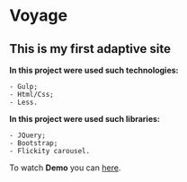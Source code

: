 # Voyage #
## This is my first adaptive site  ##
**In this project were used such technologies:**

	- Gulp;
	- Html/Css;
	- Less.
**In this project were used such libraries:**

	- JQuery;
	- Bootstrap;
	- Flickity carousel.
To watch **Demo** you can [here](https://reshetnyk.github.io/voyage_template/build/).
